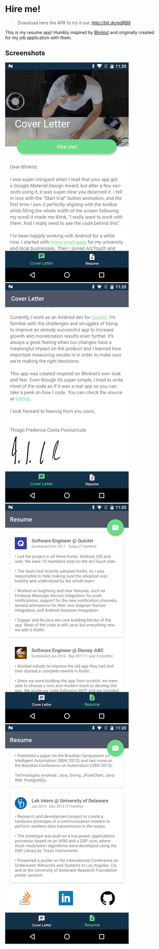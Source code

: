 # Hire me!
> Download here the APK to try it out: http://bit.do/edRB8

This is my resume app! Humbly inspired by [Blinkist](https://play.google.com/store/apps/details?id=com.blinkslabs.blinkist.android) and originally created for my job application with them.

## Screenshots

![1](screenshots/1-small.png) ![2](screenshots/2-small.png)
![3](screenshots/3-small.png) ![4](screenshots/4-small.png)
